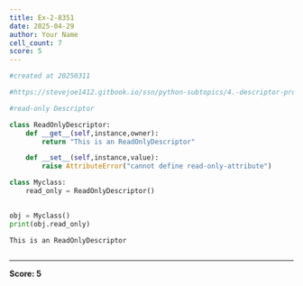 ```yaml
---
title: Ex-2-8351
date: 2025-04-29
author: Your Name
cell_count: 7
score: 5
---
```


```python
#created at 20250311
```


```python
#https://stevejoe1412.gitbook.io/ssn/python-subtopics/4.-descriptor-protocols
```


```python
#read-only Descriptor
```


```python
class ReadOnlyDescriptor:
    def __get__(self,instance,owner):
        return "This is an ReadOnlyDescriptor"

    def __set__(self,instance,value):
        raise AttributeError("cannot define read-only-attribute")
```


```python
class Myclass:
    read_only = ReadOnlyDescriptor()
    
```


```python
obj = Myclass()
print(obj.read_only)
```

    This is an ReadOnlyDescriptor



```python

```


---
**Score: 5**